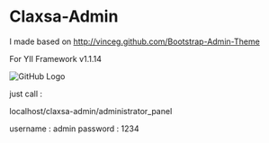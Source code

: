 Claxsa-Admin
============

I made  based on http://vinceg.github.com/Bootstrap-Admin-Theme

For YII Framework v1.1.14


![GitHub Logo](/images/admin.png)

just call :

localhost/claxsa-admin/administrator_panel

username : admin
password : 1234











